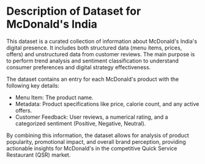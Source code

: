 # Description of Dataset for McDonald's India
This dataset is a curated collection of information about McDonald's India's digital presence. It includes both structured data (menu items, prices, offers) and unstructured data from customer reviews. The main purpose is to perform trend analysis and sentiment classification to understand consumer preferences and digital strategy effectiveness.

The dataset contains an entry for each McDonald's product with the following key details:
* Menu Item: The product name.
* Metadata: Product specifications like price, calorie count, and any active offers.
* Customer Feedback: User reviews, a numerical rating, and a categorized sentiment (Positive, Negative, Neutral).

By combining this information, the dataset allows for analysis of product popularity, promotional impact, and overall brand perception, providing actionable insights for McDonald's in the competitive Quick Service Restaurant (QSR) market.
